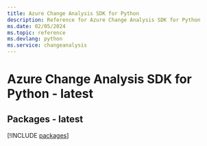 ```yaml
---
title: Azure Change Analysis SDK for Python
description: Reference for Azure Change Analysis SDK for Python
ms.date: 02/05/2024
ms.topic: reference
ms.devlang: python
ms.service: changeanalysis
---
```

# Azure Change Analysis SDK for Python - latest
## Packages - latest
[!INCLUDE [packages](change-analysis-index.md)]